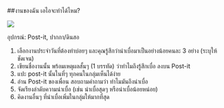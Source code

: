 ##งานของฉัน เอไอจะทำได้ไหม?

![](https://cdn.midjourney.com/f9713d88-cd7b-4a65-a48e-eea972f37f0b/0_0.png)

อุปกรณ์: Post-it, ปากกา/ดินสอ

1.  เลือกงานประจำวันที่ต้องทำบ่อยๆ และคุณรู้สึกว่าน่าเบื่อมาเป็นอย่างน้อยคนละ 3 อย่าง (ระบุให้ชัดเจน)
2.  เขียนชื่องานนั้น พร้อมเหตุผลสั้นๆ (1 บรรทัด) ว่าทำไมถึงรู้สึกเบื่อ ลงบน Post-it
3.  แปะ post-it นั้นในที่ๆ ทุกคนในกลุ่มเห็นได้ง่าย
4.  อ่าน Post-it ของเพื่อน สอบถามคำถามว่า ทำไมมันถึงน่าเบื่อ 
5.  จัดเรียงลำดับความน่าเบื่อ (เช่น น่าเบื่อสุดๆ หรือน่าเบื่อน้อยหน่อย)
6.  คิดงานอื่นๆ ที่น่าเบื่อเพิ่มในกลุ่มให้มากที่สุด 




